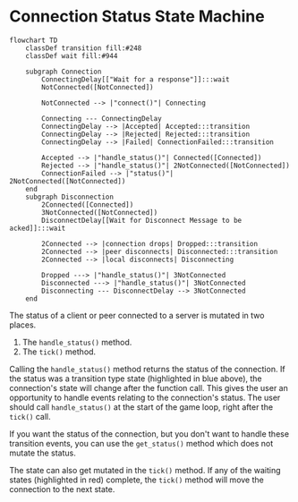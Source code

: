 # Connection Status State Machine


```mermaid
flowchart TD
    classDef transition fill:#248
    classDef wait fill:#944

    subgraph Connection
        ConnectingDelay[["Wait for a response"]]:::wait
        NotConnected([NotConnected])

        NotConnected --> |"connect()"| Connecting

        Connecting --- ConnectingDelay
        ConnectingDelay --> |Accepted| Accepted:::transition
        ConnectingDelay --> |Rejected| Rejected:::transition
        ConnectingDelay --> |Failed| ConnectionFailed:::transition

        Accepted --> |"handle_status()"| Connected([Connected])
        Rejected --> |"handle_status()"| 2NotConnected([NotConnected])
        ConnectionFailed --> |"status()"| 2NotConnected([NotConnected])
    end
    subgraph Disconnection
        2Connected([Connected])
        3NotConnected([NotConnected])
        DisconnectDelay[[Wait for Disconnect Message to be acked]]:::wait
        
        2Connected --> |connection drops| Dropped:::transition
        2Connected --> |peer disconnects| Disconnected:::transition
        2Connected --> |local disconnects| Disconnecting

        Dropped ---> |"handle_status()"| 3NotConnected
        Disconnected ---> |"handle_status()"| 3NotConnected
        Disconnecting --- DisconnectDelay --> 3NotConnected
    end
```

The status of a client or peer connected to a server is mutated in two places.
1. The `handle_status()` method.
2. The `tick()` method.

Calling the `handle_status()` method returns the status of the connection. 
If the status was a transition type state (highlighted in blue above), the connection's
state will change after the function call. This gives the user an opportunity to handle
events relating to the connection's status. The user should call `handle_status()` at
the start of the game loop, right after the `tick()` call. 

If you want the status of the connection, but you don't want to handle these transition
events, you can use the `get_status()` method which does not mutate the status.

The state can also get mutated in the `tick()` method. If any of the waiting states
(highlighted in red) complete, the `tick()` method will move the connection to the 
next state.
